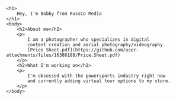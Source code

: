 
<html>

    <h1>
        Hey, I'm Bobby from RussCo Media
    </h1>
    <body>
        <h2>About me</h2>
        <p>
            I am a photographer who specializes in digital 
            content creation and aerial photography/videography
            [Price Sheet.pdf](https://github.com/user-attachments/files/16386188/Price.Sheet.pdf)
        </p>
        <h2>What I'm working on</h2>
        <p>
            I'm obsessed with the powersports industry right now 
            and currently adding virtual tour options to my store.
        </p>
    </body>
</html>
<!--
**RussCoMedia/RussCoMedia** is a ✨ _special_ ✨ repository because its `README.md` (this file) appears on your GitHub profile.

Here are some ideas to get you started:

- 🔭 I’m currently working on ...
- 🌱 I’m currently learning ...
- 👯 I’m looking to collaborate on ...
- 🤔 I’m looking for help with ...
- 💬 Ask me about ...
- 📫 How to reach me: ...
- 😄 Pronouns: ...
- ⚡ Fun fact: ...
-->
